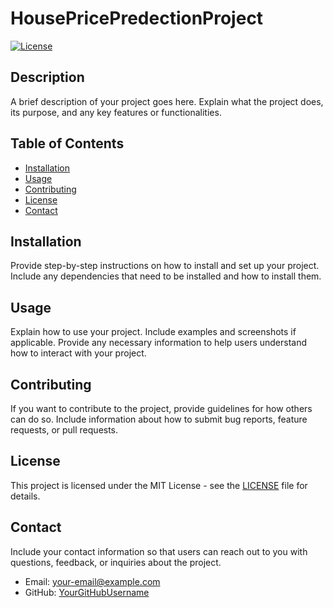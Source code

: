 # HousePricePredectionProject

[![License](https://img.shields.io/badge/License-MIT-blue.svg)](LICENSE)

## Description

A brief description of your project goes here. Explain what the project does, its purpose, and any key features or functionalities.

## Table of Contents

- [Installation](#installation)
- [Usage](#usage)
- [Contributing](#contributing)
- [License](#license)
- [Contact](#contact)

## Installation

Provide step-by-step instructions on how to install and set up your project. Include any dependencies that need to be installed and how to install them.

## Usage

Explain how to use your project. Include examples and screenshots if applicable. Provide any necessary information to help users understand how to interact with your project.

## Contributing

If you want to contribute to the project, provide guidelines for how others can do so. Include information about how to submit bug reports, feature requests, or pull requests.

## License

This project is licensed under the MIT License - see the [LICENSE](LICENSE) file for details.

## Contact

Include your contact information so that users can reach out to you with questions, feedback, or inquiries about the project.

- Email: [your-email@example.com](mailto:your-email@example.com)
- GitHub: [YourGitHubUsername](https://github.com/YourGitHubUsername)


